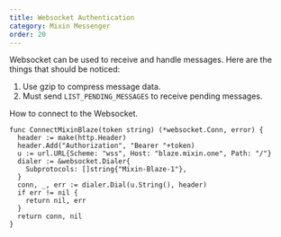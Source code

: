```yaml
---
title: Websocket Authentication
category: Mixin Messenger
order: 20
---
```


Websocket can be used to receive and handle messages. Here are the things that should be noticed:

1. Use gzip to compress message data.
2. Must send `LIST_PENDING_MESSAGES` to receive pending messages.

How to connect to the Websocket.

```golang
func ConnectMixinBlaze(token string) (*websocket.Conn, error) {
  header := make(http.Header)
  header.Add("Authorization", "Bearer "+token)
  u := url.URL{Scheme: "wss", Host: "blaze.mixin.one", Path: "/"}
  dialer := &websocket.Dialer{
    Subprotocols: []string{"Mixin-Blaze-1"},
  }
  conn, _, err := dialer.Dial(u.String(), header)
  if err != nil {
    return nil, err
  }
  return conn, nil
}
```
